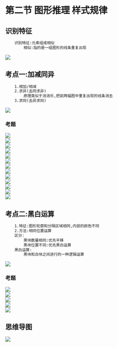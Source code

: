 # 第二节 图形推理 样式规律
## 识别特征
```txt
    识别特征:元素组成相似
        相似:指的是一组图形的线条重复出现
```
![](02/考点一识别特征.jpg)  
## 考点一:加减同异
```txt
    1.相加/相减
    2.求异(去同求异)
        原理类似于消消乐,把前两幅图中重复出现的线条消去
    3.求同(去异求同)
```
![](02/加减同异.jpg)  
### 考题
![](02/考点一例1.jpg)  
![](02/考点一例2.jpg)  
![](02/考点一例3.jpg)  
![](02/考点一例4.jpg)  
![](02/考点一例5.jpg)  
![](02/考点一例6.jpg)  
![](02/考点一练1.jpg)  
![](02/考点一练2.jpg)  
![](02/考点一练3.jpg)  
![](02/考点一练4.jpg)  
![](02/考点一练5.jpg)  
![](02/考点一练6.jpg)  
![](02/考点一练7.jpg)  
## 考点二:黑白运算
```txt
    1.特征:图形轮廓和分隔区域相同,内部的颜色不同
    2.方法:相同位置运算
    区分:
        黑块数量相同:优先平移
        黑块位置不同:优先黑白运算
    黑白运算:
        黑块和白块之间进行的一种逻辑运算
```
![](02/考点二黑白运算.jpg)  
### 考题
![](02/考点二例1.jpg)  
![](02/考点二例2.jpg)  
![](02/考点二练1.jpg)  
![](02/考点二练2.jpg)  
![](02/考点二练3.jpg)  
## 思维导图
![](02/思维导图.jpg)  
